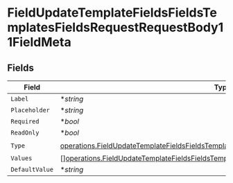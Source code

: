 # FieldUpdateTemplateFieldsFieldsTemplatesFieldsRequestRequestBody11FieldMeta


## Fields

| Field                                                                                                                                                                                                    | Type                                                                                                                                                                                                     | Required                                                                                                                                                                                                 | Description                                                                                                                                                                                              |
| -------------------------------------------------------------------------------------------------------------------------------------------------------------------------------------------------------- | -------------------------------------------------------------------------------------------------------------------------------------------------------------------------------------------------------- | -------------------------------------------------------------------------------------------------------------------------------------------------------------------------------------------------------- | -------------------------------------------------------------------------------------------------------------------------------------------------------------------------------------------------------- |
| `Label`                                                                                                                                                                                                  | **string*                                                                                                                                                                                                | :heavy_minus_sign:                                                                                                                                                                                       | N/A                                                                                                                                                                                                      |
| `Placeholder`                                                                                                                                                                                            | **string*                                                                                                                                                                                                | :heavy_minus_sign:                                                                                                                                                                                       | N/A                                                                                                                                                                                                      |
| `Required`                                                                                                                                                                                               | **bool*                                                                                                                                                                                                  | :heavy_minus_sign:                                                                                                                                                                                       | N/A                                                                                                                                                                                                      |
| `ReadOnly`                                                                                                                                                                                               | **bool*                                                                                                                                                                                                  | :heavy_minus_sign:                                                                                                                                                                                       | N/A                                                                                                                                                                                                      |
| `Type`                                                                                                                                                                                                   | [operations.FieldUpdateTemplateFieldsFieldsTemplatesFieldsRequestRequestBody11FieldMetaType](../../models/operations/fieldupdatetemplatefieldsfieldstemplatesfieldsrequestrequestbody11fieldmetatype.md) | :heavy_check_mark:                                                                                                                                                                                       | N/A                                                                                                                                                                                                      |
| `Values`                                                                                                                                                                                                 | [][operations.FieldUpdateTemplateFieldsFieldsTemplatesFieldsRequestValues](../../models/operations/fieldupdatetemplatefieldsfieldstemplatesfieldsrequestvalues.md)                                       | :heavy_minus_sign:                                                                                                                                                                                       | N/A                                                                                                                                                                                                      |
| `DefaultValue`                                                                                                                                                                                           | **string*                                                                                                                                                                                                | :heavy_minus_sign:                                                                                                                                                                                       | N/A                                                                                                                                                                                                      |